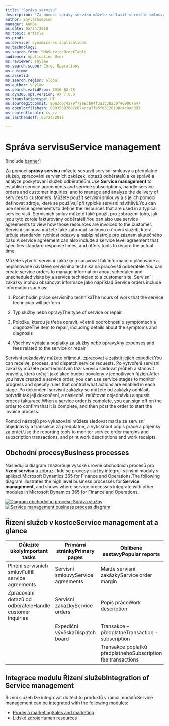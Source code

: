 ```yaml
---
title: "Správa servisu"
description: "Za pomoci správy servisu můžete sestavit servisní smlouvy a předplatné služeb, zpracování servisních zakázek, dotazů odběratelů a ke správě a analýze poskytování služeb odběratelům."
author: ShylaThompson
manager: AnnBe
ms.date: 05/24/2018
ms.topic: article
ms.prod: 
ms.service: dynamics-ax-applications
ms.technology: 
ms.search.form: SMAServiceOrderTable
audience: Application User
ms.reviewer: shylaw
ms.search.scope: Core, Operations
ms.custom: 
ms.assetid: 
ms.search.region: Global
ms.author: shylaw
ms.search.validFrom: 2016-02-28
ms.dyn365.ops.version: AX 7.0.0
ms.translationtype: HT
ms.sourcegitcommit: 80a3cb74279f72e8cb94f3a2c38230f409067a47
ms.openlocfilehash: 89035687d87c674cca7fa5fd3126100c4c0ad892
ms.contentlocale: cs-cz
ms.lasthandoff: 05/24/2018

---
```



# <a name="service-management"></a><span data-ttu-id="43164-103">Správa servisu</span><span class="sxs-lookup"><span data-stu-id="43164-103">Service management</span></span> 

[!include [banner](../includes/banner.md)]


<span data-ttu-id="43164-104">Za pomoci **správy servisu** můžete sestavit servisní smlouvy a předplatné služeb, zpracování servisních zakázek, dotazů odběratelů a ke správě a analýze poskytování služeb odběratelům.</span><span class="sxs-lookup"><span data-stu-id="43164-104">Use **Service management** to establish service agreements and service subscriptions, handle service orders and customer inquiries, and to manage and analyze the delivery of services to customers.</span></span> <span data-ttu-id="43164-105">Můžete použít servisní smlouvy a s jejich pomocí definovat zdroje, které se používají při typické servisní návštěvě.</span><span class="sxs-lookup"><span data-stu-id="43164-105">You can use service agreements to define the resources that are used in a typical service visit.</span></span> <span data-ttu-id="43164-106">Servisních smluv můžete také použít pro zobrazení toho, jak jsou tyto zdroje fakturovány odběrateli.</span><span class="sxs-lookup"><span data-stu-id="43164-106">You can also use service agreements to view how those resources are invoiced to the customer.</span></span> <span data-ttu-id="43164-107">Servisní smlouva můžete také zahrnout smlouvu o úrovni služeb, která určuje standardní rychlost odezvy a nabízí nástroje pro záznam skutečného času.</span><span class="sxs-lookup"><span data-stu-id="43164-107">A service agreement can also include a service level agreement that specifies standard response times, and offers tools to record the actual time.</span></span>

<span data-ttu-id="43164-108">Můžete vytvořit servisní zakázky a spravovat tak informace o plánované a neplánované návštěvě servisního technika na pracovišti odběratele.</span><span class="sxs-lookup"><span data-stu-id="43164-108">You can create service orders to manage information about scheduled and unscheduled visits by a service technician to a customer site.</span></span> <span data-ttu-id="43164-109">Servisní zakázky mohou obsahovat informace jako například:</span><span class="sxs-lookup"><span data-stu-id="43164-109">Service orders include information such as:</span></span>

1.  <span data-ttu-id="43164-110">Počet hodin práce servisního technika</span><span class="sxs-lookup"><span data-stu-id="43164-110">The hours of work that the service technician will perform</span></span>

2.  <span data-ttu-id="43164-111">Typ služby nebo opravy</span><span class="sxs-lookup"><span data-stu-id="43164-111">The type of service or repair</span></span>

3.  <span data-ttu-id="43164-112">Položku, kterou je třeba opravit, včetně podrobností o symptomech a diagnóze</span><span class="sxs-lookup"><span data-stu-id="43164-112">The item to repair, including details about the symptoms and diagnosis</span></span>

4.  <span data-ttu-id="43164-113">Všechny výdaje a poplatky za služby nebo opravy</span><span class="sxs-lookup"><span data-stu-id="43164-113">Any expenses and fees related to the service or repair</span></span>

<span data-ttu-id="43164-114">Servisní požadavky můžete přijmout, zpracovat a zajistit jejich expedici.</span><span class="sxs-lookup"><span data-stu-id="43164-114">You can receive, process, and dispatch service requests.</span></span> <span data-ttu-id="43164-115">Po vytvoření servisní zakázky můžete prostřednictvím fází servisu sledovat průběh a stanovit pravidla, která určují, jaké akce budou povoleny v jednotlivých fázích.</span><span class="sxs-lookup"><span data-stu-id="43164-115">After you have created a service order, you can use service stages to monitor progress and specify rules that control what actions are enabled in each stage.</span></span> <span data-ttu-id="43164-116">Po dokončení servisní zakázky se můžete od zakázky odhlásit, potvrdit tak její dokončení, a následně zaúčtovat objednávku a spustit proces fakturace.</span><span class="sxs-lookup"><span data-stu-id="43164-116">When a service order is complete, you can sign off on the order to confirm that it is complete, and then post the order to start the invoice process.</span></span>

<span data-ttu-id="43164-117">Pomocí nástrojů pro vykazování můžete sledovat marže ze servisní objednávky a transakce za předplatné, a vytisknout popis práce a příjemky za práci.</span><span class="sxs-lookup"><span data-stu-id="43164-117">Use the reporting tools to monitor service order margins and subscription transactions, and print work descriptions and work receipts.</span></span>

## <a name="business-processes"></a><span data-ttu-id="43164-118">Obchodní procesy</span><span class="sxs-lookup"><span data-stu-id="43164-118">Business processes</span></span>

<span data-ttu-id="43164-119">Následující diagram znázorňuje vysoké úrovně obchodních procesů pro **řízení servisu** a zobrazí, kde se procesy služby integrují s jinými moduly v aplikaci Microsoft Dynamics 365 for Finance and Operations.</span><span class="sxs-lookup"><span data-stu-id="43164-119">The following diagram illustrates the high level business processes for **Service management**, and shows where service processes integrate with other modules in Microsoft Dynamics 365 for Finance and Operations.</span></span>

<span data-ttu-id="43164-120">[![Diagram obchodního procesu Správa služby](./media/sm_home_page.gif)](./media/sm_home_page.gif)</span><span class="sxs-lookup"><span data-stu-id="43164-120">[![Service management business process diagram](./media/sm_home_page.gif)](./media/sm_home_page.gif)</span></span>

## <a name="service-management-at-a-glance"></a><span data-ttu-id="43164-121">Řízení služeb v kostce</span><span class="sxs-lookup"><span data-stu-id="43164-121">Service management at a glance</span></span>

|<span data-ttu-id="43164-122">Důležité úkoly</span><span class="sxs-lookup"><span data-stu-id="43164-122">Important tasks</span></span>           | <span data-ttu-id="43164-123">Primární stránky</span><span class="sxs-lookup"><span data-stu-id="43164-123">Primary pages</span></span>                         |<span data-ttu-id="43164-124">Oblíbené sestavy</span><span class="sxs-lookup"><span data-stu-id="43164-124">Popular reports</span></span>              |
|--------------------------|---------------------------------------|-----------------------------|
|<span data-ttu-id="43164-125">Plnění servisních smluv</span><span class="sxs-lookup"><span data-stu-id="43164-125">Fulfill service agreements</span></span>|<span data-ttu-id="43164-126">Servisní smlouvy</span><span class="sxs-lookup"><span data-stu-id="43164-126">Service agreements</span></span>                     |<span data-ttu-id="43164-127">Marže servisní zakázky</span><span class="sxs-lookup"><span data-stu-id="43164-127">Service order margin</span></span>         |
|<span data-ttu-id="43164-128">Zpracování dotazů od odběratele</span><span class="sxs-lookup"><span data-stu-id="43164-128">Handle customer inquiries</span></span> |<span data-ttu-id="43164-129">Servisní zakázky</span><span class="sxs-lookup"><span data-stu-id="43164-129">Service orders</span></span>                         |<span data-ttu-id="43164-130">Popis práce</span><span class="sxs-lookup"><span data-stu-id="43164-130">Work description</span></span>             |
|                          |<span data-ttu-id="43164-131">Expediční vývěska</span><span class="sxs-lookup"><span data-stu-id="43164-131">Dispatch board</span></span>                         |<span data-ttu-id="43164-132">Transakce – předplatné</span><span class="sxs-lookup"><span data-stu-id="43164-132">Transaction - subscription</span></span>   |
|                          |                                       |<span data-ttu-id="43164-133">Transakce poplatků předplatného</span><span class="sxs-lookup"><span data-stu-id="43164-133">Subscription fee transactions</span></span>|


## <a name="integration-of-service-management"></a><span data-ttu-id="43164-134">Integrace modulu Řízení služeb</span><span class="sxs-lookup"><span data-stu-id="43164-134">Integration of Service management</span></span>

<span data-ttu-id="43164-135">Řízení služeb lze integrovat do těchto produktů v rámci modulů:</span><span class="sxs-lookup"><span data-stu-id="43164-135">Service management can be integrated with the following modules:</span></span>

  - [<span data-ttu-id="43164-136">Prodej a marketing</span><span class="sxs-lookup"><span data-stu-id="43164-136">Sales and marketing</span></span>](../sales-marketing/overview-sales-marketing.md)
  - [<span data-ttu-id="43164-137">Lidské zdroje</span><span class="sxs-lookup"><span data-stu-id="43164-137">Human resources</span></span>](https://docs.microsoft.com/en-us/dynamics365/unified-operations/talent/index)

  


